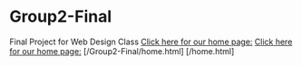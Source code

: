 # Group2-Final
Final Project for Web Design Class
[Click here for our home page:](/home.html)
[Click here for our home page:](/Group2-Final/home.html)
[/Group2-Final/home.html]
[/home.html]